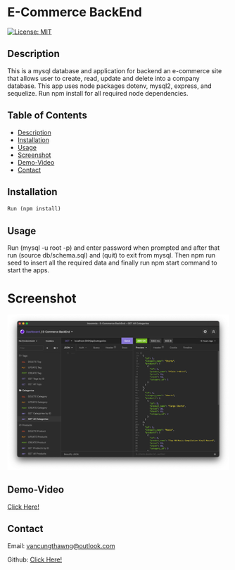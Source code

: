 # E-Commerce BackEnd

[![License: MIT](https://img.shields.io/badge/License-MIT-yellow.svg)](https://opensource.org/licenses/MIT)

## Description

This is a mysql database and application for backend an e-commerce site that allows user to create, read, update and delete into a company database. This app uses node packages dotenv, mysql2, express, and sequelize. Run npm install for all required node dependencies.

## Table of Contents

- [Description](#description)
- [Installation](#installation)
- [Usage](#usage)
- [Screenshot](#screenshot)
- [Demo-Video](#demo-video)
- [Contact](#contact)

## Installation

```md
Run (npm install)
```

## Usage

Run (mysql -u root -p) and enter password when prompted and after that run (source db/schema.sql) and (quit) to exit from mysql. Then npm run seed to insert all the required data and finally run npm start command to start the apps.

# Screenshot

![](./images/e-com-screenshot.png)

## Demo-Video

[Click Here!](https://drive.google.com/file/d/1QTu7V04lQY0dd2iGUOiHhfAlOqJsw0nt/view?usp=sharing)

## Contact

Email: vancungthawng@outlook.com

Github: [Click Here!](https://github.com/vanjungthawng)
